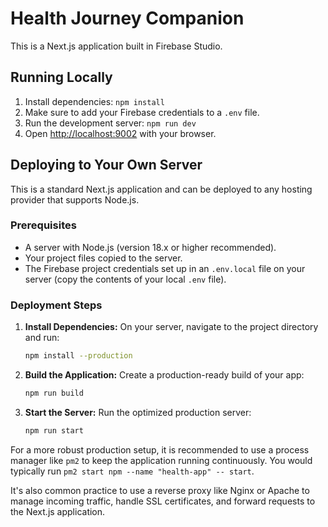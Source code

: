 # Health Journey Companion

This is a Next.js application built in Firebase Studio.

## Running Locally

1.  Install dependencies: `npm install`
2.  Make sure to add your Firebase credentials to a `.env` file.
3.  Run the development server: `npm run dev`
4.  Open [http://localhost:9002](http://localhost:9002) with your browser.

## Deploying to Your Own Server

This is a standard Next.js application and can be deployed to any hosting provider that supports Node.js.

### Prerequisites

*   A server with Node.js (version 18.x or higher recommended).
*   Your project files copied to the server.
*   The Firebase project credentials set up in an `.env.local` file on your server (copy the contents of your local `.env` file).

### Deployment Steps

1.  **Install Dependencies:** On your server, navigate to the project directory and run:
    ```bash
    npm install --production
    ```

2.  **Build the Application:** Create a production-ready build of your app:
    ```bash
    npm run build
    ```

3.  **Start the Server:** Run the optimized production server:
    ```bash
    npm run start
    ```

For a more robust production setup, it is recommended to use a process manager like `pm2` to keep the application running continuously. You would typically run `pm2 start npm --name "health-app" -- start`.

It's also common practice to use a reverse proxy like Nginx or Apache to manage incoming traffic, handle SSL certificates, and forward requests to the Next.js application.
